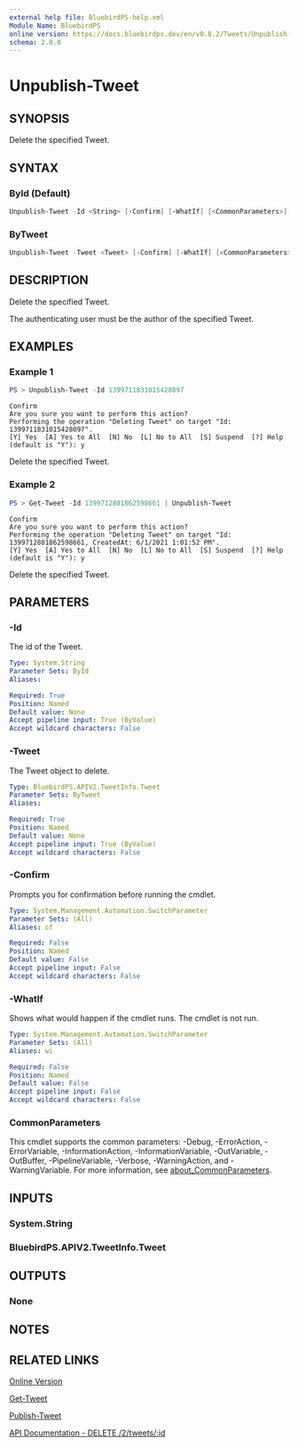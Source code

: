 ```yaml
---
external help file: BluebirdPS-help.xml
Module Name: BluebirdPS
online version: https://docs.bluebirdps.dev/en/v0.8.2/Tweets/Unpublish-Tweet
schema: 2.0.0
---
```


# Unpublish-Tweet

## SYNOPSIS

Delete the specified Tweet.

## SYNTAX

### ById (Default)

```powershell
Unpublish-Tweet -Id <String> [-Confirm] [-WhatIf] [<CommonParameters>]
```

### ByTweet

```powershell
Unpublish-Tweet -Tweet <Tweet> [-Confirm] [-WhatIf] [<CommonParameters>]
```

## DESCRIPTION

Delete the specified Tweet.

The authenticating user must be the author of the specified Tweet.

## EXAMPLES

### Example 1

```powershell
PS > Unpublish-Tweet -Id 1399711831015428097
```

```text
Confirm
Are you sure you want to perform this action?
Performing the operation "Deleting Tweet" on target "Id: 1399711831015428097".
[Y] Yes  [A] Yes to All  [N] No  [L] No to All  [S] Suspend  [?] Help (default is "Y"): y
```

Delete the specified Tweet.

### Example 2

```powershell
PS > Get-Tweet -Id 1399712801862598661 | Unpublish-Tweet
```

```text
Confirm
Are you sure you want to perform this action?
Performing the operation "Deleting Tweet" on target "Id: 1399712801862598661, CreatedAt: 6/1/2021 1:01:52 PM".
[Y] Yes  [A] Yes to All  [N] No  [L] No to All  [S] Suspend  [?] Help (default is "Y"): y
```

Delete the specified Tweet.

## PARAMETERS

### -Id

The id of the Tweet.

```yaml
Type: System.String
Parameter Sets: ById
Aliases:

Required: True
Position: Named
Default value: None
Accept pipeline input: True (ByValue)
Accept wildcard characters: False
```

### -Tweet

The Tweet object to delete.

```yaml
Type: BluebirdPS.APIV2.TweetInfo.Tweet
Parameter Sets: ByTweet
Aliases:

Required: True
Position: Named
Default value: None
Accept pipeline input: True (ByValue)
Accept wildcard characters: False
```

### -Confirm

Prompts you for confirmation before running the cmdlet.

```yaml
Type: System.Management.Automation.SwitchParameter
Parameter Sets: (All)
Aliases: cf

Required: False
Position: Named
Default value: False
Accept pipeline input: False
Accept wildcard characters: False
```

### -WhatIf

Shows what would happen if the cmdlet runs.
The cmdlet is not run.

```yaml
Type: System.Management.Automation.SwitchParameter
Parameter Sets: (All)
Aliases: wi

Required: False
Position: Named
Default value: False
Accept pipeline input: False
Accept wildcard characters: False
```

### CommonParameters

This cmdlet supports the common parameters: -Debug, -ErrorAction, -ErrorVariable, -InformationAction, -InformationVariable, -OutVariable, -OutBuffer, -PipelineVariable, -Verbose, -WarningAction, and -WarningVariable. For more information, see [about_CommonParameters](http://go.microsoft.com/fwlink/?LinkID=113216).

## INPUTS

### System.String

### BluebirdPS.APIV2.TweetInfo.Tweet

## OUTPUTS

### None

## NOTES

## RELATED LINKS

[Online Version](https://docs.bluebirdps.dev/en/v0.8.2/Tweets/Unpublish-Tweet)

[Get-Tweet](https://docs.bluebirdps.dev/en/v0.8.2/Tweets/Get-Tweet)

[Publish-Tweet](https://docs.bluebirdps.dev/en/v0.8.2/Tweets/Publish-Tweet)

[API Documentation - DELETE /2/tweets/:id](https://developer.twitter.com/en/docs/twitter-api/tweets/manage-tweets/api-reference/delete-tweets-id)
